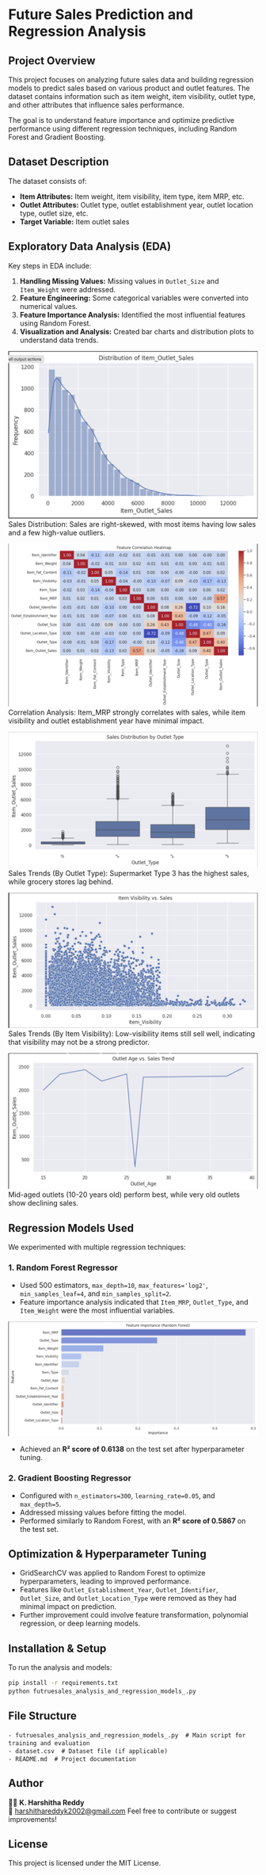 # Future Sales Prediction and Regression Analysis

## Project Overview
This project focuses on analyzing future sales data and building regression models to predict sales based on various product and outlet features. The dataset contains information such as item weight, item visibility, outlet type, and other attributes that influence sales performance.

The goal is to understand feature importance and optimize predictive performance using different regression techniques, including Random Forest and Gradient Boosting.

## Dataset Description
The dataset consists of:
- **Item Attributes:** Item weight, item visibility, item type, item MRP, etc.
- **Outlet Attributes:** Outlet type, outlet establishment year, outlet location type, outlet size, etc.
- **Target Variable:** Item outlet sales

## Exploratory Data Analysis (EDA)
Key steps in EDA include:
1. **Handling Missing Values:** Missing values in `Outlet_Size` and `Item_Weight` were addressed.
2. **Feature Engineering:** Some categorical variables were converted into numerical values.
3. **Feature Importance Analysis:** Identified the most influential features using Random Forest.
4. **Visualization and Analysis:** Created bar charts and distribution plots to understand data trends.
   
![Fig-6](Fig-6.png)
Sales Distribution: Sales are right-skewed, with most items having low sales and a few high-value outliers.

![Fig-1](Fig-1.png)
Correlation Analysis: Item_MRP strongly correlates with sales, while item visibility and outlet establishment year have minimal impact.

![Fig-2](Fig-2.png)
Sales Trends (By Outlet Type): Supermarket Type 3 has the highest sales, while grocery stores lag behind.

![Fig-3](Fig-3.png)
Sales Trends (By Item Visibility): Low-visibility items still sell well, indicating that visibility may not be a strong predictor.

![Fig-4](Fig-4.png)
Mid-aged outlets (10-20 years old) perform best, while very old outlets show declining sales.

## Regression Models Used
We experimented with multiple regression techniques:

### 1. **Random Forest Regressor**
- Used 500 estimators, `max_depth=10`, `max_features='log2'`, `min_samples_leaf=4`, and `min_samples_split=2`.
- Feature importance analysis indicated that `Item_MRP`, `Outlet_Type`, and `Item_Weight` were the most influential variables.
  
![Fig-5](Fig-5.png)
- Achieved an **R² score of 0.6138** on the test set after hyperparameter tuning.

### 2. **Gradient Boosting Regressor**
- Configured with `n_estimators=300`, `learning_rate=0.05`, and `max_depth=5`.
- Addressed missing values before fitting the model.
- Performed similarly to Random Forest, with an **R² score of 0.5867** on the test set.

## Optimization & Hyperparameter Tuning
- GridSearchCV was applied to Random Forest to optimize hyperparameters, leading to improved performance.
- Features like `Outlet_Establishment_Year`, `Outlet_Identifier`, `Outlet_Size`, and `Outlet_Location_Type` were removed as they had minimal impact on prediction.
- Further improvement could involve feature transformation, polynomial regression, or deep learning models.

## Installation & Setup
To run the analysis and models:
```bash
pip install -r requirements.txt
python futruesales_analysis_and_regression_models_.py
```

## File Structure
```
- futruesales_analysis_and_regression_models_.py  # Main script for training and evaluation
- dataset.csv  # Dataset file (if applicable)
- README.md  # Project documentation
```

## Author
👩‍💻 **K. Harshitha Reddy**  
📧 harshithareddyk2002@gmail.com 
Feel free to contribute or suggest improvements!

## License
This project is licensed under the MIT License.

